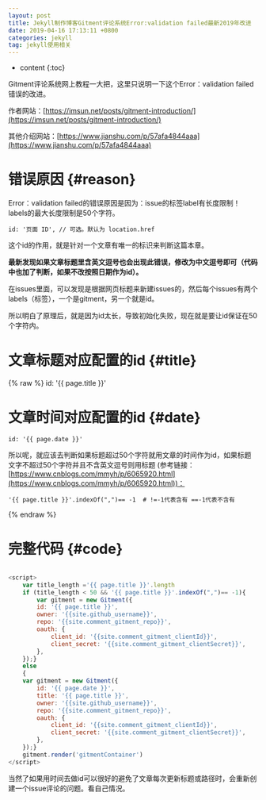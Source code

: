 ```yaml
---
layout: post
title: Jekyll制作博客Gitment评论系统Error:validation failed最新2019年改进
date: 2019-04-16 17:13:11 +0800
categories: jekyll
tag: jekyll使用相关
---
```


* content
{:toc}




Gitment评论系统网上教程一大把，这里只说明一下这个Error：validation failed错误的改进。

作者网站：[https://imsun.net/posts/gitment-introduction/](https://imsun.net/posts/gitment-introduction/)

其他介绍网站：[https://www.jianshu.com/p/57afa4844aaa](https://www.jianshu.com/p/57afa4844aaa)

错误原因			{#reason}
======================================

Error：validation failed的错误原因是因为：issue的标签label有长度限制！labels的最大长度限制是50个字符。

	id: '页面 ID', // 可选。默认为 location.href

这个id的作用，就是针对一个文章有唯一的标识来判断这篇本章。

**最新发现如果文章标题里含英文逗号也会出现此错误，修改为中文逗号即可（代码中也加了判断，如果不改按照日期作为id）。**

在issues里面，可以发现是根据网页标题来新建issues的，然后每个issues有两个labels（标签），一个是gitment，另一个就是id。

所以明白了原理后，就是因为id太长，导致初始化失败，现在就是要让id保证在50个字符内。

文章标题对应配置的id			{#title}
===================================
{% raw %}
	id: '{{ page.title }}'

文章时间对应配置的id			{#date}
===================================

	id: '{{ page.date }}'

所以呢，就应该去判断如果标题超过50个字符就用文章的时间作为id，如果标题文字不超过50个字符并且不含英文逗号则用标题
(参考链接：[https://www.cnblogs.com/mmyh/p/6065920.html](https://www.cnblogs.com/mmyh/p/6065920.html))：

	'{{ page.title }}'.indexOf(",")== -1  # !=-1代表含有 ==-1代表不含有
 
{% endraw %}

完整代码			{#code}
===========================
```js

<script>
	var title_length ='{{ page.title }}'.length					
	if (title_length < 50 && '{{ page.title }}'.indexOf(",")== -1){
		var gitment = new Gitment({
		id: '{{ page.title }}',	
		owner: '{{site.github_username}}',
		repo: '{{site.comment_gitment_repo}}',
		oauth: {
			client_id: '{{site.comment_gitment_clientId}}',
			client_secret: '{{site.comment_gitment_clientSecret}}',
		},
	});}
	else
	{
	var gitment = new Gitment({
		id: '{{ page.date }}',				
		title: '{{ page.title }}',
		owner: '{{site.github_username}}',
		repo: '{{site.comment_gitment_repo}}',
		oauth: {
			client_id: '{{site.comment_gitment_clientId}}',
			client_secret: '{{site.comment_gitment_clientSecret}}',
		},
	});}
	gitment.render('gitmentContainer')
</script>

```

当然了如果用时间去做id可以很好的避免了文章每次更新标题或路径时，会重新创建一个issue评论的问题。看自己情况。

